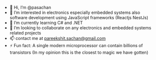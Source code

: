 - 👋 Hi, I’m @pasachan
- 👀 I’m interested in electronics especially embedded systems also software development using JavaScript frameworks (Reactjs NestJs)
- 🌱 I’m currently learning C# and .NET
- 💞️ I’m looking to collaborate on any electronics and embedded systems related projects
- 📫 contact me at pareekshit.sachan@gmail.com
- ⚡ Fun fact: A single modern microprocessor can contain billions of transistors (In my opinion this is the closest to magic we have gotten)

<!---
pasachan/pasachan is a ✨ special ✨ repository because its `README.md` (this file) appears on your GitHub profile.
You can click the Preview link to take a look at your changes.
--->
